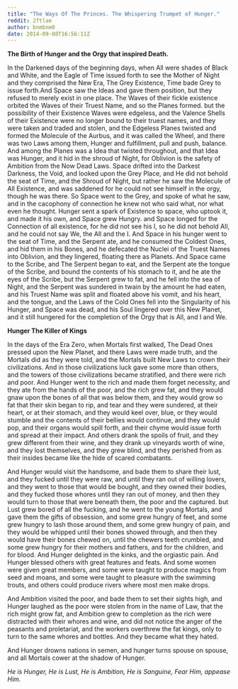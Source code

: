 ```yaml
---
title: "The Ways Of The Princes. The Whispering Trumpet of Hunger."
reddit: 2ftlae
author: bnmbnm0
date: 2014-09-08T16:56:11Z
---
```


**The Birth of Hunger and the Orgy that inspired Death.**

In the Darkened days of the beginning days, when All were shades of Black and White, and the Eagle of Time issued forth to see the Mother of Night and they comprised the New Era, The Grey Existence, Time bade Grey to issue forth.And Space saw the Ideas and gave them position, but they refused to merely exist in one place. The Waves of their fickle existence orbited the Waves of their Truest Name, and so the Planes formed. but the possibility of their Existence Waves were edgeless, and the Valence Shells of their Existence were no longer bound to their truest names, and they were taken and traded and stolen, and the Edgeless Planes twisted and formed the Molecule of the Aurbus, and it was called the Wheel, and there was two Laws among them, Hunger and fulfillment, pull and push, balance. And among the Planes was a Idea that twisted throughout, and that Idea was Hunger, and it hid in the shroud of Night, for Oblivion is the safety of Ambition from the Now Dead Laws. Space drifted into the Darkest Darkness, the Void, and looked upon the Grey Place, and He did not behold the seat of Time, and the Shroud of Night, but rather he saw the Molecule of All Existence, and was saddened for he could not see himself in the orgy, though he was there. So Space went to the Grey, and spoke of what he saw, and in the cacophony of connection he knew not who said what, nor what even he thought. Hunger sent a spark of Existence to space, who uptook it, and made it his own, and Space grew Hungry. and Space longed for the Connection of all existence, for he did not see his I, so he did not behold All, and he could not say We, the All and the I. And Space in his hunger went to the seat of Time, and the Serpent ate, and he consumed the Coldest Ones, and hid them in his Bones, and he defecated the Nuclei of the Truest Names into Oblivion, and they lingered, floating there as Planets. And Space came to the Scribe, and The Serpent began to eat, and the Serpent ate the tongue of the Scribe, and bound the contents of his stomach to it, and he ate the eyes of the Scribe, but the Serpent grew to fat, and he fell into the sea of Night, and the Serpent was sundered in twain by the amount he had eaten, and his Truest Name was split and floated above his vomit, and his heart, and the tongue, and the Laws of the Cold Ones fell into the Singularity of his Hunger, and Space was dead, and his Soul lingered over this New Planet, and it still hungered for the completion of the Orgy that is All, and I and We.

**Hunger The Killer of Kings**

In the days of the Era Zero, when Mortals first walked, The Dead Ones pressed upon the New Planet, and there Laws were made truth, and the Mortals did as they were told, and the Mortals built New Laws to crown their civilizations. And in those civilizations luck gave some more than others, and the towers of those civilizations became stratified, and there were rich and poor. And Hunger went to the rich and made them forget necessity, and they ate from the hands of the poor, and the rich grew fat, and they would gnaw upon the bones of all that was below them, and they would grow so fat that their skin began to rip, and tear and they were sundered, at their heart, or at their stomach, and they would keel over, blue, or they would stumble and the contents of their bellies would continue, and they would pop, and their organs would spill forth, and their chyme would issue forth and spread at their impact. And others drank the spoils of fruit, and they grew different from their wine, and they drank up vineyards worth of wine, and they lost themselves, and they grew blind, and they perished from as their insides became like the hide of scared combatants.

And Hunger would visit the handsome, and bade them to share their lust, and they fucked until they were raw, and until they ran out of willing lovers, and they went to those that would be bought, and they owned their bodies, and they fucked those whores until they ran out of money, and then they would turn to those that were beneath them, the poor and the captured. but Lust grew bored of all the fucking, and he went to the young Mortals, and gave them the gifts of obsession, and some grew hungry of feet, and some grew hungry to lash those around them, and some grew hungry of pain, and they would be whipped until their bones showed through, and then they would have their bones chewed on, until the chewers teeth crumbled, and some grew hungry for their mothers and fathers, and for the children, and for blood. And Hunger delighted in the kinks, and the orgiastic pain. And Hunger blessed others with great features and feats. And some women were given great members, and some were taught to produce magics from seed and moans, and some were taught to pleasure with the swimming trouts, and others could produce rivers where most men make drops.

And Ambition visited the poor, and bade them to set their sights high, and Hunger laughed as the poor were stolen from in the name of Law, that the rich might grow fat, and Ambition grew to completion as the rich were distracted with their whores and wine, and did not notice the anger of the peasants and proletariat, and the workers overthrew the fat kings, only to turn to the same whores and bottles. And they became what they hated. 

And Hunger drowns nations in semen, and hunger turns spouse on spouse, and all Mortals cower at the shadow of Hunger.

*He is Hunger, He is Lust, He is Ambition, He is Sanguine, Fear Him, appease Him.*
